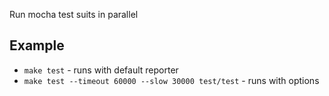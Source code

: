 Run mocha test suits in parallel

## Example
* `make test` - runs with default reporter
* `make test --timeout 60000 --slow 30000 test/test` - runs with options
